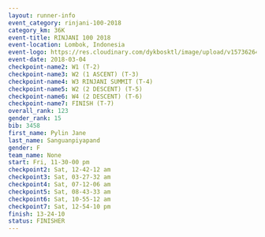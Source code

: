 ```yaml
---
layout: runner-info 
event_category: rinjani-100-2018 
category_km: 36K 
event-title: RINJANI 100 2018 
event-location: Lombok, Indonesia 
event-logo: https://res.cloudinary.com/dykbosktl/image/upload/v1573626435/Logo/Rinjani_eoufbh.png 
event-date: 2018-03-04 
checkpoint-name2: W1 (T-2) 
checkpoint-name3: W2 (1 ASCENT) (T-3) 
checkpoint-name4: W3 RINJANI SUMMIT (T-4) 
checkpoint-name5: W2 (2 DESCENT) (T-5) 
checkpoint-name6: W4 (2 DESCENT) (T-6) 
checkpoint-name7: FINISH (T-7) 
overall_rank: 123
gender_rank: 15
bib: 3458
first_name: Pylin Jane
last_name: Sanguanpiyapand
gender: F
team_name: None
start: Fri, 11-30-00 pm
checkpoint2: Sat, 12-42-12 am
checkpoint3: Sat, 03-27-32 am
checkpoint4: Sat, 07-12-06 am
checkpoint5: Sat, 08-43-33 am
checkpoint6: Sat, 10-55-12 am
checkpoint7: Sat, 12-54-10 pm
finish: 13-24-10
status: FINISHER
---
```

